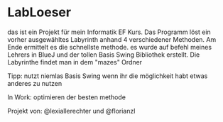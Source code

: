 # LabLoeser

das ist ein Projekt für mein Informatik EF Kurs. Das Programm löst ein vorher ausgewähltes Labyrinth anhand 4 verschiedener Methoden.
Am Ende ermittelt es die schnellste methode.
es wurde auf befehl meines Lehrers in BlueJ und der tollen Basis Swing Bibliothek erstellt.
Die Labyrinthe findet man in dem "mazes" Ordner

Tipp: nutzt niemlas Basis Swing wenn ihr die möglichkeit habt etwas anderes zu nutzen

In Work:
optimieren der besten methode


Projekt von:
@lexiallerechter und @florianzl
